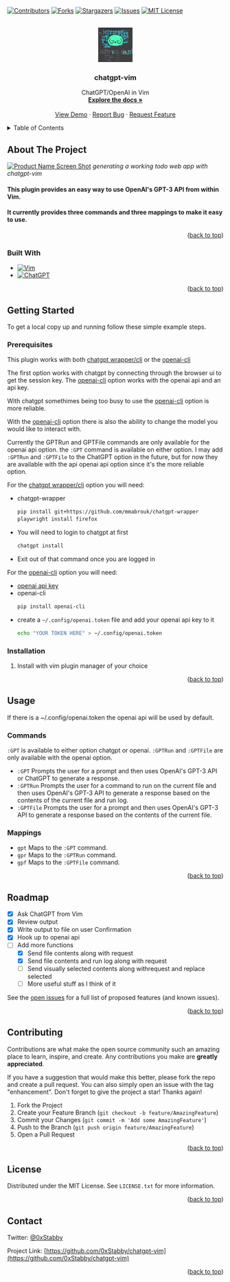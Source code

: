 <a name="readme-top"></a>

[![Contributors][contributors-shield]][contributors-url]
[![Forks][forks-shield]][forks-url]
[![Stargazers][stars-shield]][stars-url]
[![Issues][issues-shield]][issues-url]
[![MIT License][license-shield]][license-url]



<!-- PROJECT LOGO -->
<br />
<div align="center">
  <a href="https://github.com/0xStabby/chatgpt-vim">
    <img src="images/chatgpt-vim-logo.png" alt="Logo" width="80" height="80">
  </a>

<h3 align="center">chatgpt-vim</h3>

  <p align="center">
    ChatGPT/OpenAI in Vim
    <br />
    <a href="https://github.com/0xStabby/chatgpt-vim"><strong>Explore the docs »</strong></a>
    <br />
    <br />
    <a href="https://github.com/0xStabby/chatgpt-vim">View Demo</a>
    ·
    <a href="https://github.com/0xStabby/chatgpt-vim/issues">Report Bug</a>
    ·
    <a href="https://github.com/0xStabby/chatgpt-vim/issues">Request Feature</a>
  </p>
</div>



<!-- TABLE OF CONTENTS -->
<details>
  <summary>Table of Contents</summary>
  <ol>
    <li>
      <a href="#about-the-project">About The Project</a>
      <ul>
        <li><a href="#built-with">Built With</a></li>
      </ul>
    </li>
    <li>
      <a href="#getting-started">Getting Started</a>
      <ul>
        <li><a href="#prerequisites">Prerequisites</a></li>
        <li><a href="#installation">Installation</a></li>
      </ul>
    </li>
    <li><a href="#usage">Usage</a></li>
    <li><a href="#roadmap">Roadmap</a></li>
    <li><a href="#contributing">Contributing</a></li>
    <li><a href="#license">License</a></li>
    <li><a href="#contact">Contact</a></li>
  </ol>
</details>



<!-- ABOUT THE PROJECT -->
## About The Project

[![Product Name Screen Shot][product-screenshot]](https://github.com/0xStabby/chatgpt-vim)
_generating a working todo web app with chatgpt-vim_

#### This plugin provides an easy way to use OpenAI's GPT-3 API from within Vim.
#### It currently provides three commands and three mappings to make it easy to use.

<p align="right">(<a href="#readme-top">back to top</a>)</p>



### Built With

* [![Vim][Vim.org]][Vim-url]
* [![ChatGPT][OpenAI.com]][OpenAI-url]

<p align="right">(<a href="#readme-top">back to top</a>)</p>



<!-- GETTING STARTED -->
## Getting Started

To get a local copy up and running follow these simple example steps.

### Prerequisites

This plugin works with both [chatgpt wrapper/cli](https://github.com/mmabrouk/chatgpt-wrapper) or the [openai-cli](https://github.com/peterdemin/openai-cli)

The first option works with chatgpt by connecting through the browser ui to get the session key.
The [openai-cli](https://github.com/peterdemin/openai-cli) option works with the openai api and an api key.

With chatgpt somethimes being too busy to use the [openai-cli](https://github.com/peterdemin/openai-cli) option is more reliable.

With the [openai-cli](https://github.com/peterdemin/openai-cli) option there is also the ability to change the model you would like to interact with.

Currently the GPTRun and GPTFile commands are only available for the openai api option.
the `:GPT` command is available on either option.
I may add `:GPTRun` and `:GPTFile` to the ChatGPT option in the future, but for now they are available with the api openai api option since it's the more reliable option.

For the [chatgpt wrapper/cli](https://github.com/mmabrouk/chatgpt-wrapper) option you will need:
* chatgpt-wrapper
  ```sh
  pip install git+https://github.com/mmabrouk/chatgpt-wrapper
  playwright install firefox
  ```
* You will need to login to chatgpt at first
  ```sh
  chatgpt install
  ```
* Exit out of that command once you are logged in

For the [openai-cli](https://github.com/peterdemin/openai-cli) option you will need:

* [openai api key](https://beta.openai.com/account/api-keys)
* openai-cli
  ```sh
  pip install openai-cli
  ```
* create a `~/.config/openai.token` file and add your openai api key to it
  ```sh
  echo "YOUR TOKEN HERE" > ~/.config/openai.token
  ```


### Installation

1. Install with vim plugin manager of your choice

<p align="right">(<a href="#readme-top">back to top</a>)</p>



<!-- USAGE EXAMPLES -->
## Usage

If there is a ~/.config/openai.token the openai api will be used by default.

### Commands

`:GPT` is available to either option chatgpt or openai.
`:GPTRun` and `:GPTFile` are only available with the openai option.

- `:GPT` Prompts the user for a prompt and then uses OpenAI's GPT-3 API or ChatGPT to generate a response.
- `:GPTRun` Prompts the user for a command to run on the current file and then uses OpenAI's GPT-3 API to generate a response based on the contents of the current file and run log.
- `:GPTFile` Prompts the user for a prompt and then uses OpenAI's GPT-3 API to generate a response based on the contents of the current file.

### Mappings

- `gpt` Maps to the `:GPT` command.
- `gpr` Maps to the `:GPTRun` command.
- `gpf` Maps to the `:GPTFile` command.


<p align="right">(<a href="#readme-top">back to top</a>)</p>



<!-- ROADMAP -->
## Roadmap

- [x] Ask ChatGPT from Vim
- [x] Review output
- [x] Write output to file on user Confirmation
- [x] Hook up to openai api
- [ ] Add more functions
    - [x] Send file contents along with request
    - [x] Send file contents and run log along with request
    - [ ] Send visually selected contents along withrequest and replace selected
    - [ ] More useful stuff as I think of it

See the [open issues](https://github.com/0xStabby/chatgpt-vim/issues) for a full list of proposed features (and known issues).

<p align="right">(<a href="#readme-top">back to top</a>)</p>



<!-- CONTRIBUTING -->
## Contributing

Contributions are what make the open source community such an amazing place to learn, inspire, and create. Any contributions you make are **greatly appreciated**.

If you have a suggestion that would make this better, please fork the repo and create a pull request. You can also simply open an issue with the tag "enhancement".
Don't forget to give the project a star! Thanks again!

1. Fork the Project
2. Create your Feature Branch (`git checkout -b feature/AmazingFeature`)
3. Commit your Changes (`git commit -m 'Add some AmazingFeature'`)
4. Push to the Branch (`git push origin feature/AmazingFeature`)
5. Open a Pull Request

<p align="right">(<a href="#readme-top">back to top</a>)</p>



<!-- LICENSE -->
## License

Distributed under the MIT License. See `LICENSE.txt` for more information.

<p align="right">(<a href="#readme-top">back to top</a>)</p>



<!-- CONTACT -->
## Contact

Twitter: [@0xStabby](https://twitter.com/0xStabby)

Project Link: [https://github.com/0xStabby/chatgpt-vim](https://github.com/0xStabby/chatgpt-vim)

<p align="right">(<a href="#readme-top">back to top</a>)</p>



<!-- MARKDOWN LINKS & IMAGES -->
[contributors-shield]: https://img.shields.io/github/contributors/0xStabby/chatgpt-vim.svg?style=for-the-badge
[contributors-url]: https://github.com/0xStabby/chatgpt-vim/graphs/contributors
[forks-shield]: https://img.shields.io/github/forks/0xStabby/chatgpt-vim.svg?style=for-the-badge
[forks-url]: https://github.com/0xStabby/chatgpt-vim/network/members
[stars-shield]: https://img.shields.io/github/stars/0xStabby/chatgpt-vim.svg?style=for-the-badge
[stars-url]: https://github.com/0xStabby/chatgpt-vim/stargazers
[issues-shield]: https://img.shields.io/github/issues/0xStabby/chatgpt-vim.svg?style=for-the-badge
[issues-url]: https://github.com/0xStabby/chatgpt-vim/issues
[license-shield]: https://img.shields.io/github/license/0xStabby/chatgpt-vim.svg?style=for-the-badge
[license-url]: https://github.com/0xStabby/chatgpt-vim/blob/main/LICENSE.txt
[product-screenshot]: images/chatgpt-vim.gif
[Vim.org]: https://img.shields.io/static/v1?style=for-the-badge&message=Vim&color=019733&logo=Vim&logoColor=FFFFFF&label=
[Vim-url]: https://vim.org 
[OpenAI.com]: https://img.shields.io/badge/OpenAI-ChatGPT-159776?style=for-the-badge
[OpenAI-url]: https://chat.openai.com/
